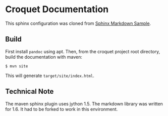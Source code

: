 Croquet Documentation
=====================

This sphinx configuration was cloned from [Sphinx Markdown Sample](https://github.com/mctenshi/sphinx-markdown-sample).

Build
-----

First install `pandoc` using apt. Then, from the croquet project root directory, build the documentation with maven:

```
$ mvn site
```

This will generate `target/site/index.html`.


Technical Note
--------------

The maven sphinx plugin uses jython 1.5. The markdown library was written for 1.6. It had to be forked to work in this environment.